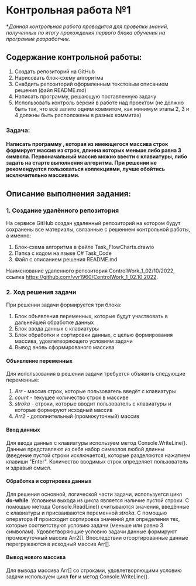 
# **Контрольная работа №1**

**Данная контрольная работа проводится для провепки знаний, полученных по итогу прохождения первого блока обучения на программе разработчик.*
## Содержание контрольной работы: ##

1. Создать репозиторий на GitHub
2. Нарисовать блок-схему алгоритма
3. Снабдить репозиторий оформленным текстовым описанием решения (файл README.md)
4. Написать программу, решающую поставленную задачу
5. Использовать контроль версий в работе над проектом (не должно быть так, что всё залито одним коммитом, как минимум этапы 2, 3 и 4 должны быть расположены в разных коммитах)
### **Задача:** 
#### Написать программу , которая из имеющегося массива строк формирует массив из строк, длинна которых меньше либо равна 3 символа. Первоначальный массив можно ввести с клавиатуры, либо задать на старте выполнения алгоритма. При решении не рекомендуется пользоваться коллекциями, лучше обойтись исключительно массивами.

## Описание выполнения задания:
### **1. Создание удалённого репозитория**
На сервисе GitHub создан удаленный репозиторий на котором будут сохранены все материалы, связанные с решением контрольной работы, а именно:
1. Блок-схема алгоритма в файле  Task_FlowCharts.drawio
2. Папка с кодом на языке C# Task_Code
3. Файл с описанием решения README.md 

Наименование удаленного репозитория  ControlWork_1_02/10/2022, ссылка https://github.com/vvr1960/ControlWork_1_02.10.2022.

### **2. Ход решения задачи**
При решении задачи формируется три блока:
1. Блок объявления переменных, которые будут участвовать в дальнейшей обработке данных
2. Блок ввода данных с клавиатуры
3. Блок обработки и сортировки данных, с целью формирования массива, удовлетворяющего условиям задачи
4. Вывод вновь сформированого массива 
#### **Объявление переменных**
Для использования в решении задачи требуется объявить следующие переменные:
1. *Arr* - массив строк, которые пользователь введёт с клавиатуры
2. *count* - текущее количество строк в массиве
3. *stroka* - строки, которые вводит пользователь с клавиатуры и которые формируют исходный массив
4. *Arr2* - дополнительный (промежуточный) массив
#### **Ввод данных**
Для ввода данных с клавиатуры используем метод Console.WriteLine(). Данные представляют из себя набор символов любой длинны (введение пустой строки исключается), которые разделяются нажатием клавиши "Enter". Количество вводимых строк определяет пользователь и здравый смысл.
#### **Обработка и сортировка данных**
Для решения основной, логической части задачи, используется цикл **do-while**. Условием выхода из цикла является наличие пустой строки. С помощью метода Console.ReadLine() считываются значения, введённые с клавиатуры и присваиваются переменной *stroka*. С помощью оператора **if** происходит сортировка значений для определения тех, которые соответствуют условию задачи (меньше или равно 3 символам). Удовлетворяющие условию задачи данные формируют промежуточный массив Arr2[]. Впоследствии отсортированные данные перегружаются в исходный массив Arr[]. 
#### **Вывод нового массива**
Для вывода массива Arr[] со строками, удовлетворяющими условию задачи используем цикл **for** и метод Console.WriteLine(). 

